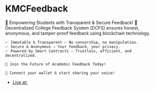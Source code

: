 # KMCFeedback

🌟 Empowering Students with Transparent & Secure Feedback!
    🔗 Decentralized College Feedback System (DCFS) ensures honest, anonymous, and tamper-proof feedback using blockchain technology.
    
    ✅ Immutable & Transparent – No censorship, no manipulation.
    ✅ Secure & Anonymous – Your feedback, your privacy.
    ✅ Powered by Smart Contracts – Trustless, efficient, and decentralized.
    
    🚀 Join the Future of Academic Feedback Today!
    
    🔽 Connect your wallet & start sharing your voice!

 - [Live at:](https://kmcfeedback.netlify.app/)
